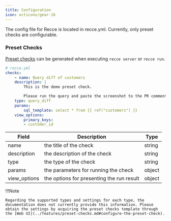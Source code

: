 ```yaml
---
title: Configuration
icon: octicons/gear-16
---
```


The config file for Recce is located in recce.yml. Currently, only preset checks are configurable.

### Preset Checks

[Preset checks](../features/preset-checks.md) can be generated when executing `recce server` or `recce run`.

```yaml
# recce.yml
checks:
    - name: Query diff of customers
    description: |
        This is the demo preset check.

        Please run the query and paste the screenshot to the PR comment.
    type: query_diff
    params:
        sql_template: select * from {{ ref("customers") }}
    view_options:
        primary_keys:
        - customer_id
```


| Field  | Description | Type |
| --- | --- | ---|
| name  | the title of the check  | string |
| description  | the description of the check  | string |
| type | the type of the check | string |
| params| the parameters for running the check | object |
| view_options | the options for presenting the run result | object |


!!!Note

    Regarding the supported types and settings for each type, the documentation does not currently provide this information. Please obtain the settings by acquiring the preset checks template through the [Web UI](../features/preset-checks.md#configure-the-preset-check).